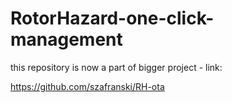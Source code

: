 # RotorHazard-one-click-management
this repository is now a part of bigger project - link:

https://github.com/szafranski/RH-ota
